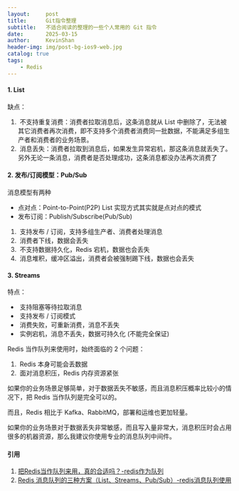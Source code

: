 ```yaml
---
layout:     post
title:      Git指令整理
subtitle:   不适合阅读的整理的一些个人常用的 Git 指令
date:       2025-03-15
author:     KevinShan
header-img: img/post-bg-ios9-web.jpg
catalog: true
tags:
    - Redis
---
```


####  1. List

缺点：
1.  不支持重复消费：消费者拉取消息后，这条消息就从 List 中删除了，无法被其它消费者再次消费，即不支持多个消费者消费同一批数据，不能满足多组生产者和消费者的业务场景。
2.  消息丢失：消费者拉取到消息后，如果发生异常宕机，那这条消息就丢失了。另外无论一条消息，消费者是否处理成功，这条消息都没办法再次消费了

#### 2. 发布/订阅模型：Pub/Sub

消息模型有两种

* 点对点：Point-to-Point(P2P)   List 实现方式其实就是点对点的模式
* 发布订阅：Publish/Subscribe(Pub/Sub)

1.  支持发布 / 订阅，支持多组生产者、消费者处理消息
2.  消费者下线，数据会丢失
3.  不支持数据持久化，Redis 宕机，数据也会丢失
4.  消息堆积，缓冲区溢出，消费者会被强制踢下线，数据也会丢失

#### 3. Streams

特点：
*  支持阻塞等待拉取消息
*  支持发布 / 订阅模式
*  消费失败，可重新消费，消息不丢失
*  实例宕机，消息不丢失，数据可持久化 (不能完全保证)

Redis 当作队列来使用时，始终面临的 2 个问题：
1.  Redis 本身可能会丢数据
2.  面对消息积压，Redis 内存资源紧张

如果你的业务场景足够简单，对于数据丢失不敏感，而且消息积压概率比较小的情况下，把 Redis 当作队列是完全可以的。

而且，Redis 相比于 Kafka、RabbitMQ，部署和运维也更加轻量。

如果你的业务场景对于数据丢失非常敏感，而且写入量非常大，消息积压时会占用很多的机器资源，那么我建议你使用专业的消息队列中间件。

#### 引用

1. [把Redis当作队列来用，真的合适吗？-redis作为队列](https://www.51cto.com/article/659208.html)
2. [Redis 消息队列的三种方案（List、Streams、Pub/Sub）-redis消息队列使用](https://www.51cto.com/article/640335.html)
